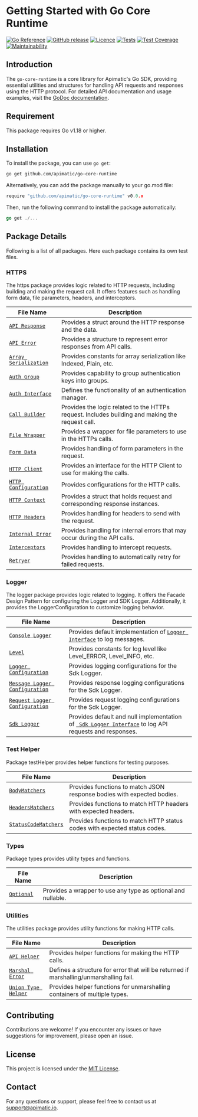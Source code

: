 # Getting Started with Go Core Runtime
[![Go Reference](https://pkg.go.dev/badge/github.com/apimatic/go-core-runtime.svg)](https://pkg.go.dev/github.com/apimatic/go-core-runtime)
[![GitHub release](https://img.shields.io/github/v/release/apimatic/go-core-runtime)](https://pkg.go.dev/github.com/apimatic/go-core-runtime?tab=versions)
[![Licence][license-badge]][license-url]
[![Tests][test-badge]][test-url]
[![Test Coverage](https://api.codeclimate.com/v1/badges/2c5a5f8dca8e970ac36e/test_coverage)](https://codeclimate.com/github/apimatic/go-core-runtime/test_coverage)
[![Maintainability](https://api.codeclimate.com/v1/badges/2c5a5f8dca8e970ac36e/maintainability)](https://codeclimate.com/github/apimatic/go-core-runtime/maintainability)

## Introduction

The `go-core-runtime` is a core library for Apimatic's Go SDK, providing essential utilities and structures for handling API requests and responses using the HTTP protocol. For detailed API documentation and usage examples, visit the [GoDoc documentation](https://pkg.go.dev/github.com/apimatic/go-core-runtime).

## Requirement

This package requires Go v1.18 or higher.

## Installation

To install the package, you can use `go get`:

```bash
go get github.com/apimatic/go-core-runtime
```

Alternatively, you can add the package manually to your go.mod file:


```go
require "github.com/apimatic/go-core-runtime" v0.0.x
```
Then, run the following command to install the package automatically:

```go
go get ./...
```

## Package Details 
Following is a list of all packages. Here each package contains its own test files.

### HTTPS
The https package provides logic related to HTTP requests, including building and making the request call. It offers features such as handling form data, file parameters, headers, and interceptors.

| File Name                                            | Description                                                                                     |
|------------------------------------------------------|-------------------------------------------------------------------------------------------------|
| [`API Response`](https/apiResponse.go)               | Provides a struct around the HTTP response and the data.                                        |
| [`API Error`](https/apiError.go)                     | Provides a structure to represent error responses from API calls.                               |
| [`Array Serialization`](https/arraySerialization.go) | Provides constants for array serialization like Indexed, Plain, etc.                            |
| [`Auth Group`](https/authenticationGroup.go)         | Provides capability to group authentication keys into groups.                                   |
| [`Auth Interface`](https/authenticationInterface.go) | Defines the functionality of an authentication manager.                                         |
| [`Call Builder`](https/callBuilder.go)               | Provides the logic related to the HTTPs request. Includes building and making the request call. |
| [`File Wrapper`](https/fileWrapper.go)               | Provides a wrapper for file parameters to use in the HTTPs calls.                               |
| [`Form Data`](https/formData.go)                     | Provides handling of form parameters in the request.                                            |
| [`HTTP Client`](https/httpClient.go)                 | Provides an interface for the HTTP Client to use for making the calls.                          |
| [`HTTP Configuration`](https/httpConfiguration.go)   | Provides configurations for the HTTP calls.                                                     |
| [`HTTP Context`](https/httpContext.go)               | Provides a struct that holds request and corresponding response instances.                      |
| [`HTTP Headers`](https/httpHeaders.go)               | Provides handling for headers to send with the request.                                         |
| [`Internal Error`](https/internalError.go)           | Provides handling for internal errors that may occur during the API calls.                      |
| [`Interceptors`](https/interceptors.go)              | Provides handling to intercept requests.                                                        |
| [`Retryer`](https/retryer.go)                        | Provides handling to automatically retry for failed requests.                                   |

### Logger
The logger package provides logic related to logging. It offers the Facade Design Pattern for configuring the Logger and SDK Logger. Additionally, it provides the LoggerConfiguration to customize logging behavior.

| File Name                                                              | Description                                                                                                                   |
|------------------------------------------------------------------------|-------------------------------------------------------------------------------------------------------------------------------|
| [`Console Logger`](logger/defaultLogger.go)                            | Provides default implementation of [`Logger Interface`](logger/defaultLogger.go) to log messages.                             |
| [`Level`](logger/level.go)                                             | Provides constants for log level like Level_ERROR, Level_INFO, etc.                                                           |
| [`Logger Configuration`](logger/loggerConfiguration.go)                | Provides logging configurations for the Sdk Logger.                                                                           |
| [`Message Logger Configuration`](logger/messageLoggerConfiguration.go) | Provides response logging configurations for the Sdk Logger.                                                                  |
| [`Request Logger Configuration`](logger/requestLoggerConfiguration.go) | Provides request logging configurations for the Sdk Logger.                                                                   |
| [`Sdk Logger`](logger/sdkLogger.go)                                    | Provides default and null implementation of [` Sdk Logger Interface`](logger/sdkLogger.go) to log API requests and responses. |

### Test Helper
Package testHelper provides helper functions for testing purposes.

| File Name                                                | Description                                                               |
|----------------------------------------------------------|---------------------------------------------------------------------------|
| [`BodyMatchers`](testHelper/bodyMatchers.go)             | Provides functions to match JSON response bodies with expected bodies.    |
| [`HeadersMatchers`](testHelper/headersMatchers.go)       | Provides functions to match HTTP headers with expected headers.           |
| [`StatusCodeMatchers`](testHelper/statusCodeMatchers.go) | Provides functions to match HTTP status codes with expected status codes. |

### Types
Package types provides utility types and functions.

| File Name                       | Description                                                  |
|---------------------------------|--------------------------------------------------------------|
| [`Optional`](types/optional.go) | Provides a wrapper to use any type as optional and nullable. |

### Utilities
The utilities package provides utility functions for making HTTP calls.

| File Name                                           | Description                                                                            |
|-----------------------------------------------------|----------------------------------------------------------------------------------------|
| [`API Helper`](utilities/apiHelper.go)              | Provides helper functions for making the HTTP calls.                                   |
| [`Marshal Error`](utilities/marshal_error.go)       | Defines a structure for error that will be returned if marshalling/unmarshalling fail. |
| [`Union Type Helper`](utilities/unionTypeHelper.go) | Provides helper functions for unmarshalling containers of multiple types.              |


## Contributing
Contributions are welcome! If you encounter any issues or have suggestions for improvement, please open an issue.

## License
This project is licensed under the [MIT License](LICENSE).


## Contact
For any questions or support, please feel free to contact us at support@apimatic.io.


[license-badge]: https://img.shields.io/badge/licence-MIT-blue
[license-url]: LICENSE
[test-badge]: https://github.com/apimatic/go-core-runtime/actions/workflows/test.yaml/badge.svg
[test-url]: https://github.com/apimatic/go-core-runtime/actions/workflows/test.yaml
